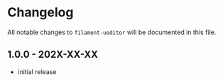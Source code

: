 # Changelog

All notable changes to `filament-ueditor` will be documented in this file.

## 1.0.0 - 202X-XX-XX

- initial release
